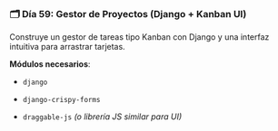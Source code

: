 ### 🗂️ Día 59: Gestor de Proyectos (Django + Kanban UI)

Construye un gestor de tareas tipo Kanban con Django y una interfaz intuitiva para arrastrar tarjetas.

**Módulos necesarios**:

- `django`
    
- `django-crispy-forms`
    
- `draggable-js` _(o librería JS similar para UI)_
